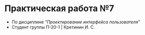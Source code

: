 # Практическая работа №7
 - По дисциплине *"Проектирование интерфейса пользователя"*
  - Студент группы П-20-1 | Кретинин И. С.

